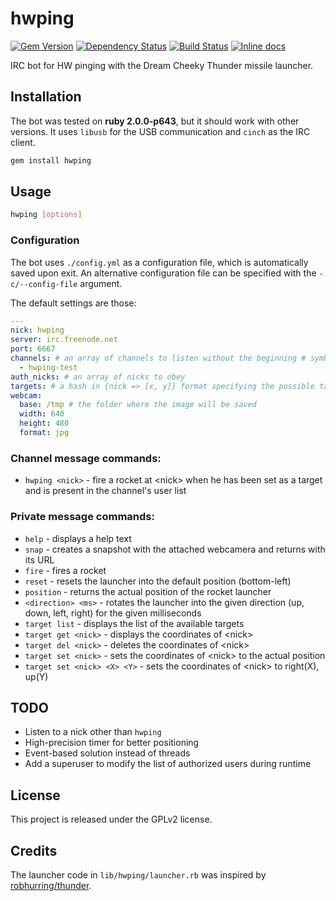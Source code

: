 # hwping

[![Gem Version](https://badge.fury.io/rb/hwping.svg)](http://badge.fury.io/rb/hwping)
[![Dependency Status](https://gemnasium.com/skateman/hwping.svg)](https://gemnasium.com/skateman/hwping)
[![Build Status](https://travis-ci.org/skateman/hwping.svg)](https://travis-ci.org/skateman/hwping)
[![Inline docs](http://inch-ci.org/github/skateman/hwping.svg?branch=master)](http://inch-ci.org/github/skateman/hwping)

IRC bot for HW pinging with the Dream Cheeky Thunder missile launcher.

## Installation
The bot was tested on **ruby 2.0.0-p643**, but it should work with other versions. It uses `libusb` for the USB communication and `cinch` as the IRC client.
```bash
gem install hwping
```

## Usage
```bash
hwping [options]
```

### Configuration
The bot uses `./config.yml` as a configuration file, which is automatically saved upon exit. An alternative configuration file can be specified with the `-c/--config-file` argument.

The default settings are those:

```yaml
---
nick: hwping
server: irc.freenode.net
port: 6667
channels: # an array of channels to listen without the beginning # symbol
  - hwping-test
auth_nicks: # an array of nicks to obey
targets: # a hash in {nick => [x, y]} format specifying the possible targets
webcam:
  base: /tmp # the folder where the image will be saved
  width: 640 
  height: 480
  format: jpg
```

### Channel message commands:
- `hwping <nick>` - fire a rocket at &lt;nick&gt; when he has been set as a target and is present in the channel's user list

### Private message commands:
- `help` - displays a help text
- `snap` - creates a snapshot with the attached webcamera and returns with its URL
- `fire` - fires a rocket
- `reset` - resets the launcher into the default position (bottom-left)
- `position` - returns the actual position of the rocket launcher
- `<direction> <ms>` - rotates the launcher into the given direction (up, down, left, right) for the given milliseconds
- `target list` - displays the list of the available targets
- `target get <nick>` - displays the coordinates of &lt;nick&gt;
- `target del <nick>` - deletes the coordinates of &lt;nick&gt;
- `target set <nick>` - sets the coordinates of &lt;nick&gt; to the actual position
- `target set <nick> <X> <Y>` - sets the coordinates of &lt;nick&gt; to right(X), up(Y)

## TODO
- Listen to a nick other than `hwping`
- High-precision timer for better positioning
- Event-based solution instead of threads
- Add a superuser to modify the list of authorized users during runtime

## License
This project is released under the GPLv2 license.

## Credits
The launcher code in `lib/hwping/launcher.rb` was inspired by [robhurring/thunder](https://github.com/robhurring/thunder).

